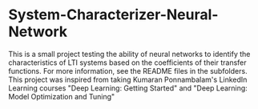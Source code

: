 # System-Characterizer-Neural-Network
This is a small project testing the ability of neural networks to identify the characteristics of LTI systems based on the coefficients of their transfer functions. For more information, see the README files in the subfolders. This project was inspired from taking Kumaran Ponnambalam's LinkedIn Learning courses "Deep Learning: Getting Started" and "Deep Learning: Model Optimization and Tuning"